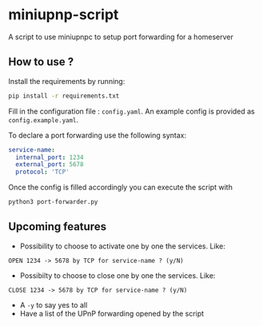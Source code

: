 # miniupnp-script
A script to use miniupnpc to setup port forwarding for a homeserver

## How to use ?

Install the requirements by running:
```bash
pip install -r requirements.txt
```

Fill in the configuration file : `config.yaml`. An example config is provided as `config.example.yaml`.

To declare a port forwarding use the following syntax:
```yaml
service-name:
  internal_port: 1234
  external_port: 5678
  protocol: 'TCP'
```

Once the config is filled accordingly you can execute the script with 
```bash
python3 port-forwarder.py
```

## Upcoming features
- Possibility to choose to activate one by one the services. Like:
```
OPEN 1234 -> 5678 by TCP for service-name ? (y/N)
```
- Possibilty to choose to close one by one the services. Like: 
```
CLOSE 1234 -> 5678 by TCP for service-name ? (y/N)
```
- A `-y` to say yes to all
- Have a list of the UPnP forwarding opened by the script
